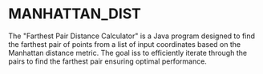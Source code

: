 # MANHATTAN_DIST
The "Farthest Pair Distance Calculator" is a Java program designed to find the farthest pair of points from a list of input coordinates based on the Manhattan distance metric. The goal iss to efficiently iterate through the pairs to find the farthest pair ensuring optimal performance.
